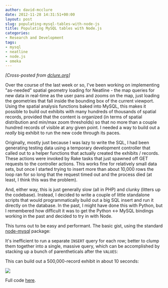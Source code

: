 ```yaml
---
author: david-mcclure
date: 2012-11-28 14:31:51+00:00
layout: post
slug: populating-mysql-tables-with-node-js
title: Populating MySQL tables with Node.js
categories:
- Research and Development
tags:
- mysql
- neatline
- node.js
- omeka
---
```


_[Cross-posted from [dclure.org](http://dclure.org/logs/populating-mysql-tables-with-node-js/)]_

Over the course of the last week or so, I've been working on implementing "as-needed" spatial geometry loading for Neatline - the map queries for new data in real-time as the user pans and zooms on the map, just loading the geometries that fall inside the bounding box of the current viewport. Using the spatial analysis functions baked into MySQL, this makes it possible to build out exhibits with many hundreds of thousands of spatial records, provided that the content is organized (in terms of spatial distribution and min/max zoom thresholds) so that no more than a couple hundred records of visible at any given point. I needed a way to build out a _really_ big exhibit to run the new code through its paces.

Originally, mostly just because I was lazy to write the SQL, I had been generating testing data using a temporary development controller that called out to a helper functions that actually created the exhibits / records. These actions were invoked by Rake tasks that just spawned off GET requests to the controller actions. This works fine for relatively small data sets, but once I started trying to insert more than about 10,000 rows the loop ran for so long that the request timed out and the process died (at least, I think this was the problem).

And, either way, this is just generally slow (all in PHP) and clunky (litters up the codebase). Instead, I decided to write a couple of little standalone scripts that would programmatically build out a big SQL insert and run it directly on the database. In the past, I might have done this with Python, but I remembered how difficult it was to get the Python <-> MySQL bindings working in the past and decided to try in with Node.

This turns out to be easy and performant. The basic gist, using the standard [node-mysql](https://github.com/felixge/node-mysql) package:



It's inefficient to run a separate `INSERT` query for each row; better to clump them together into a single, massive query, which can be accomplished by stacking up a bunch of parentheticals after the `VALUES`:



This can build out a 500,000-record exhibit in about 10 seconds:

[![](http://static.scholarslab.org/wp-content/uploads/2012/11/neatline-big-exhibit.jpg)](http://www.scholarslab.org/wp-content/uploads/2012/11/neatline-big-exhibit.jpg)

Full code [here](https://github.com/scholarslab/Neatline/blob/f0b9bc8626177ac9a21d6f9e72ed4d8af033a3fe/.dev/insert.js).
